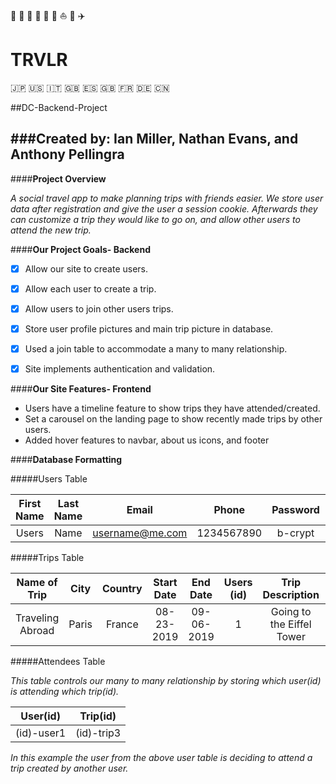 :tokyo_tower: :statue_of_liberty: :mount_fuji: :bridge_at_night: :ship: :car: :sailboat: :steam_locomotive: :airplane:
# TRVLR
:jp: :us: :it: :uk: :es: :gb: :fr: :de: :cn:

##DC-Backend-Project

###Created by: Ian Miller, Nathan Evans, and Anthony Pellingra
---
  
####**Project Overview**

*A social travel app to make planning trips with friends easier. We store user data after registration and give the user a session cookie. Afterwards they can customize a trip they would like to go on, and allow other users to attend the new trip.*

####**Our Project Goals- Backend**

- [x] Allow our site to create users.
- [x] Allow each user to create a trip.
- [x] Allow users to join other users trips.
- [x] Store user profile pictures and main trip picture in database.
- [x] Used a join table to accommodate a many to many relationship.
- [x] Site implements authentication and validation.


####**Our Site Features- Frontend**

* Users have a timeline feature to show trips they have attended/created.
* Set a carousel on the landing page to show recently made trips by other users. 
* Added hover features to navbar, about us icons, and footer

####**Database Formatting**

#####Users Table

| First Name | Last Name | Email | Phone | Password | Picture |
|:----------:|:--------:|:----:|:----:|:-------:|:------:|
| Users | Name | username@me.com | 1234567890 | b-crypt | File/Path/to/profile/pic/storage|

#####Trips Table

| Name of Trip | City| Country | Start Date | End Date | Users (id) | Trip Description | Picture |
|:------------:|:---:|:-------:|:----------:|:--------:|:----:|:----------------:|:-------:|
| Traveling Abroad | Paris | France | 08-23-2019 | 09-06-2019| 1 | Going to the Eiffel Tower| File/path/to trip/image/storage|

#####Attendees Table

*This table controls our many to many relationship by storing which user(id) is attending which trip(id).*

| User(id) | Trip(id) |
|:--------:|:--------:|
| (id)-user1 | (id)-trip3|

*In this example the user from the above user table is deciding to attend a trip created by another user.*




